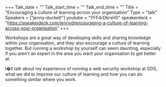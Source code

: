 +++
Talk_date = ""
Talk_start_time = ""
Talk_end_time = ""
Title = "Encouraging a culture of learning across your organisation"
Type = "talk"
Speakers = ["jenny-duckett"]
youtube = "YFF4rDkrsH0"
speakerdeck = "https://speakerdeck.com/jennyd/encouraging-a-culture-of-learning-across-your-organisation"
+++

Workshops are a great way of developing skills and sharing knowledge within your organisation, and they also encourage a culture of learning together. But running a workshop by yourself can seem daunting, especially if you aren't an expert in the area you want your organisation to get better at.

I�ll talk about my experience of running a web security workshop at GDS, what we did to improve our culture of learning and how you can do something similar where you work.

